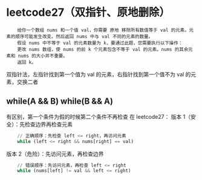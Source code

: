 # leetcode27（双指针、原地删除）

```
    给你一个数组 nums 和一个值 val，你需要 原地 移除所有数值等于 val 的元素。元素的顺序可能发生改变。然后返回 nums 中与 val 不同的元素的数量。
    假设 nums 中不等于 val 的元素数量为 k，要通过此题，您需要执行以下操作：
    更改 nums 数组，使 nums 的前 k 个元素包含不等于 val 的元素。nums 的其余元素和 nums 的大小并不重要。
    返回 k。
```

双指针法，左指针找到第一个值为 val 的元素，右指针找到第一个值不为 val 的元素，交换二者

## while(A && B) while(B && A)

有区别，第一个条件为假的时候第二个条件不再检查
在 leetcode27：
版本 1（安全）：先检查边界再检查元素

```python
    // 正确顺序：先检查 left <= right，再访问元素
    while (left <= right && nums[right] == val)
```

版本 2（危险）：先访问元素，再检查边界

```python
    // 错误顺序：先访问元素，再检查 left <= right
    while (nums[left] != val && left <= right)
```
